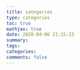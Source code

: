 ```yaml
---
title: categories
type: categories
toc: true
mathjax: true
date: 2020-04-06 21:15:23
summary:
tags:
categories:
comments: false
---
```

